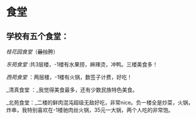 # 食堂

## 学校有五个食堂：

&#x20;_桂花园食堂_（~~最拉胯~~）

_东苑食堂_ :共3层楼，-1楼有水果捞，麻辣烫，冲鸭。三楼美食多！

_西苑食堂_ ：两层楼，-1楼有火锅，数签子计费，好吃！

_清真食堂 ：_我觉得美食最多，还有少数民族特色美食。

_北苑食堂：_二楼的鲜肉混沌超级无敌好吃，非常nice。负一楼全是炒菜，火锅，炸串，我特别喜欢在-1楼驰肉丝火锅，35元一大锅，两个人吃的非常饱。
